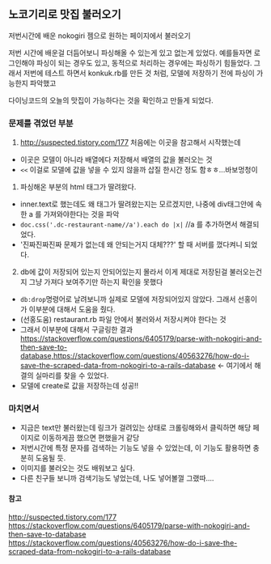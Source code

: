 ## 노코기리로 맛집 불러오기 ##
저번시간에 배운 nokogiri 젬으로 원하는 페이지에서 불러오기

저번 시간에 배운걸 더듬어보니 파싱해올 수 있는게 있고 없는게 있었다.
예를들자면 로그인해야 파싱이 되는 경우도 있고, 동적으로 처리하는 경우에는 파싱하기 힘들었다.
그래서 저번에 테스트 하면서 konkuk.rb를 만든 것 처럼, 모델에 저장하기 전에 파싱이 가능한지 파악했고

다이닝코드의 오늘의 맛집이 가능하다는 것을 확인하고 만들게 되었다.

### 문제를 겪었던 부분 ###
1. http://suspected.tistory.com/177 처음에는 이곳을 참고해서 시작했는데
- 이곳은 모델이 아니라 배열에다 저장해서 배열의 값을 불러오는 것
- `<<` 이걸로 모델에 값을 넣을 수 있지 않을까 삽질 한시간 정도 함ㅎㅎ...바보멍청이

1. 파싱해온 부분의 html 태그가 딸려왔다.
- inner.text로 했는데도 왜 태그가 딸려왔는지는 모르겠지만, 나중에 div태그안에 속한 a 를 가져와야한다는 것을 파악
- `doc.css('.dc-restaurant-name//a').each do |x|` //a 를 추가하면서 해결되었다. 
- '진짜진짜진짜 문제가 없는데 왜 안되는거지 대체???' 할 때 서버를 껐다켜니 되었다. 

2. db에 값이 저장되어 있는지 안되어있는지 몰라서 이게 제대로 저장된걸 불러오는건지 그냥 가져다 보여주기만 하는지 확인을 못했다
- `db:drop`명령어로 날려보니까 실제로 모델에 저장되어있지 않았다. 그래서 선홍이가 이부분에 대해서 도움을 줬다.
- (선홍도움) restaurant.rb 파일 안에서 불러와서 저장시켜야 한다는 것
- 그래서 이부분에 대해서 구글링한 결과 https://stackoverflow.com/questions/6405179/parse-with-nokogiri-and-then-save-to-database,https://stackoverflow.com/questions/40563276/how-do-i-save-the-scraped-data-from-nokogiri-to-a-rails-database <- 여기에서 해결의 실마리를 찾을 수 있었다.
- 모델에 create로 값을 저장하는데 성공!!

### 마치면서 ###
- 지금은 text만 불러왔는데 링크가 걸려있는 상태로 크롤링해와서 클릭하면 해당 페이지로 이동하게끔 했으면 편했을거 같당
- 저번시간에 특정 문자를 검색하는 기능도 넣을 수 있었는데, 이 기능도 활용하면 충분히 도움될 듯.
- 이미지를 불러오는 것도 배워보고 싶다.
- 다른 친구들 보니까 검색기능도 넣었는데, 나도 넣어볼껄 그랬따....

#### 참고 ####
http://suspected.tistory.com/177
https://stackoverflow.com/questions/6405179/parse-with-nokogiri-and-then-save-to-database
https://stackoverflow.com/questions/40563276/how-do-i-save-the-scraped-data-from-nokogiri-to-a-rails-database